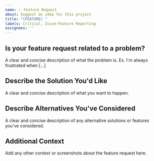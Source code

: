```yaml
---
name: ✨ Feature Request
about: Suggest an idea for this project
title: "[FEATURE] "
labels: Critical, Issue-Feature Reporting
assignees: ''
---
```


## Is your feature request related to a problem? 
A clear and concise description of what the problem is. Ex. I'm always frustrated when [...]

## Describe the Solution You'd Like
A clear and concise description of what you want to happen.

## Describe Alternatives You've Considered
A clear and concise description of any alternative solutions or features you've considered.

## Additional Context
Add any other context or screenshots about the feature request here.
